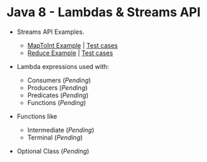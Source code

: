 # Java 8 - Lambdas & Streams API

* Streams API Examples.
    * [MapToInt Example](src/main/java/streams/maps/MapToIntExamples.java) | [Test cases](src/test/java/streams/maps/MapToIntExamplesTest.java)
    * [Reduce Example](src/main/java/streams/reduce/ReduceExamples.java) | [Test cases](src/test/java/streams/reduce/ReduceExamplesTest.java)

* Lambda expressions used with:
    * Consumers (*Pending*)
    * Producers (*Pending*)
    * Predicates (*Pending*)
    * Functions (*Pending*)

* Functions like 
    * Intermediate (*Pending*)
    * Terminal (*Pending*)

* Optional Class (*Pending*)